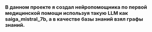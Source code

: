 ### В данном проекте я создал нейропомощника по первой медицинской помощи используя такую LLM как saiga_mistral_7b, а в качестве базы знаний взял графы знаний.
